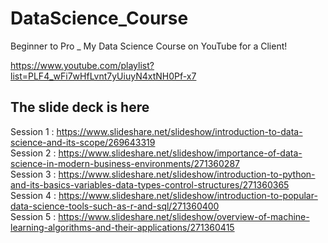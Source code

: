# DataScience_Course
Beginner to Pro _ My Data Science Course on YouTube for a Client!


https://www.youtube.com/playlist?list=PLF4_wFi7wHfLvnt7yUiuyN4xtNH0Pf-x7


## The slide deck is here
Session 1 :   https://www.slideshare.net/slideshow/introduction-to-data-science-and-its-scope/269643319                                                 
Session 2 :   https://www.slideshare.net/slideshow/importance-of-data-science-in-modern-business-environments/271360287                                   
Session 3 :   https://www.slideshare.net/slideshow/introduction-to-python-and-its-basics-variables-data-types-control-structures/271360365               
Session 4 :   https://www.slideshare.net/slideshow/introduction-to-popular-data-science-tools-such-as-r-and-sql/271360400                                      
Session 5 :   https://www.slideshare.net/slideshow/overview-of-machine-learning-algorithms-and-their-applications/271360415                      


